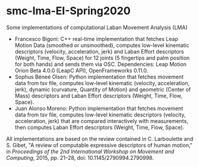 # smc-lma-EI-Spring2020
Some implementations of computational Laban Movement Analysis (LMA)

- Francesco Bigoni: C++ real-time implementation that fetches Leap Motion Data (smoothed or unsmoothed), computes low-level kinematic descriptors (velocity, acceleration, jerk) and Laban Effort descriptors (Weight, Time, Flow, Space) for 12 joints (5 fingertips and palm position for both hands) and sends them via OSC. Dependencies: Leap Motion Orion Beta 4.0.0 (LeapC API), OpenFrameworks 0.11.0.
- Sophus Béneé Olsen: Python implementation that fetches movement data from tsv file, computes low-level kinematic (velocity, acceleration, jerk), dynamic (curvature, Quantity of Motion) and geometric (Center of Mass) descriptors and Laban Effort descriptors (Weight, Time, Flow, Space).
- Juan Alonso Moreno: Python implementation that fetches movement data from tsv file, computes low-level kinematic descriptors (velocity, acceleration, jerk) that are compared interactively with measurements, then computes Laban Effort descriptors (Weight, Time, Flow, Space).

All implementations are based on the review contained in C. Larboulette and S. Gibet, "A review of computable expressive descriptors of human motion," in *Proceedings of the 2nd International Workshop on Movement and Computing*, 2015, pp. 21–28, doi: 10.1145/2790994.2790998.

